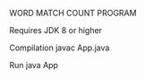 WORD MATCH COUNT PROGRAM

Requires JDK 8 or higher

Compilation
    javac App.java

Run
    java App <inputFilePath> <predefinedFilePath>
